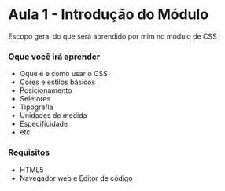 # Aula 1 - Introdução do Módulo
Escopo geral do que será aprendido por mim no módulo de CSS

### Oque você irá aprender
- Oque é e como usar o CSS
- Cores e estilos básicos
- Posicionamento
- Seletores
- Tipografia
- Unidades de medida
- Especificidade
- etc

### Requisitos
- HTML5
- Navegador web e Editor de código